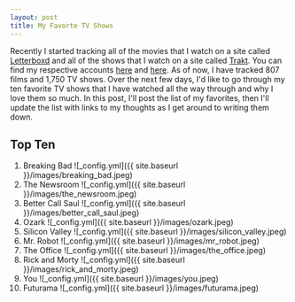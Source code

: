 ```yaml
---
layout: post
title: My Favorte TV Shows
---
```


Recently I started tracking all of the movies that I watch on a site called [Letterboxd](https://letterboxd.com) and all of the shows that I watch on a site called [Trakt](https://trakt.tv). You can find my respective accounts [here](https://letterboxd.com/jordanmartin/) and [here](https://trakt.tv/users/martin4kansas). As of now, I have tracked 807 films and 1,750 TV shows. Over the next few days, I'd like to go through my ten favorite TV shows that I have watched all the way through and why I love them so much. In this post, I'll post the list of my favorites, then I'll update the list with links to my thoughts as I get around to writing them down.  
  
## Top Ten  
  
1. Breaking Bad ![_config.yml]({{ site.baseurl }}/images/breaking_bad.jpeg)
1. The Newsroom ![_config.yml]({{ site.baseurl }}/images/the_newsroom.jpeg)
1. Better Call Saul ![_config.yml]({{ site.baseurl }}/images/better_call_saul.jpeg)
1. Ozark ![_config.yml]({{ site.baseurl }}/images/ozark.jpeg)
1. Silicon Valley ![_config.yml]({{ site.baseurl }}/images/silicon_valley.jpeg)
1. Mr. Robot ![_config.yml]({{ site.baseurl }}/images/mr_robot.jpeg)
1. The Office ![_config.yml]({{ site.baseurl }}/images/the_office.jpeg)
1. Rick and Morty ![_config.yml]({{ site.baseurl }}/images/rick_and_morty.jpeg)
1. You ![_config.yml]({{ site.baseurl }}/images/you.jpeg)
1. Futurama ![_config.yml]({{ site.baseurl }}/images/futurama.jpeg)
